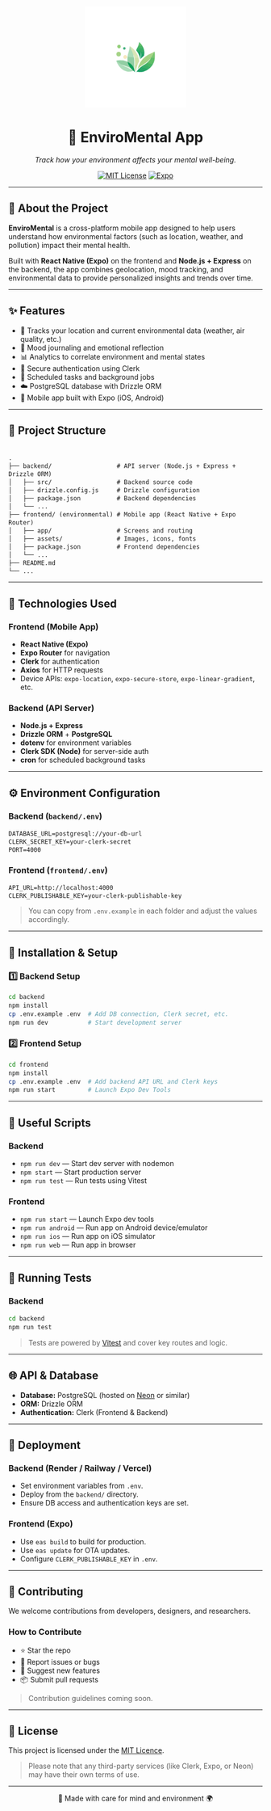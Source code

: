 <p align="center">
  <img width="200" alt="EnviroMental App Logo" src="mobile/assets/images/icon.png" />
</p>

<h1 align="center">🌱 EnviroMental App</h1>

<p align="center">
  <i>Track how your environment affects your mental well-being.</i>
</p>

<p align="center">
  <a href="LICENSE"><img src="https://img.shields.io/badge/license-MIT-green.svg" alt="MIT License" /></a>
  <a href="https://expo.dev/"><img src="https://img.shields.io/badge/Expo-%5E49.0.0-blue?logo=expo" alt="Expo" /></a>
</p>

---

## 🧠 About the Project

**EnviroMental** is a cross-platform mobile app designed to help users understand how environmental factors (such as location, weather, and pollution) impact their mental health.

Built with **React Native (Expo)** on the frontend and **Node.js + Express** on the backend, the app combines geolocation, mood tracking, and environmental data to provide personalized insights and trends over time.

---

## ✨ Features

- 📍 Tracks your location and current environmental data (weather, air quality, etc.)
- 🧠 Mood journaling and emotional reflection
- 📊 Analytics to correlate environment and mental states
- 🔐 Secure authentication using Clerk
- 🔁 Scheduled tasks and background jobs
- ☁️ PostgreSQL database with Drizzle ORM
- 📱 Mobile app built with Expo (iOS, Android)

---

## 📂 Project Structure

```

.
├── backend/                  # API server (Node.js + Express + Drizzle ORM)
│   ├── src/                  # Backend source code
│   ├── drizzle.config.js     # Drizzle configuration
│   ├── package.json          # Backend dependencies
│   └── ...
├── frontend/ (environmental) # Mobile app (React Native + Expo Router)
│   ├── app/                  # Screens and routing
│   ├── assets/               # Images, icons, fonts
│   ├── package.json          # Frontend dependencies
│   └── ...
├── README.md
└── ...

````

---

## 🚀 Technologies Used

### Frontend (Mobile App)
- **React Native (Expo)**
- **Expo Router** for navigation
- **Clerk** for authentication
- **Axios** for HTTP requests
- Device APIs: `expo-location`, `expo-secure-store`, `expo-linear-gradient`, etc.

### Backend (API Server)
- **Node.js + Express**
- **Drizzle ORM** + **PostgreSQL**
- **dotenv** for environment variables
- **Clerk SDK (Node)** for server-side auth
- **cron** for scheduled background tasks

---

## ⚙️ Environment Configuration

### Backend (`backend/.env`)
```env
DATABASE_URL=postgresql://your-db-url
CLERK_SECRET_KEY=your-clerk-secret
PORT=4000
````

### Frontend (`frontend/.env`)

```env
API_URL=http://localhost:4000
CLERK_PUBLISHABLE_KEY=your-clerk-publishable-key
```

> You can copy from `.env.example` in each folder and adjust the values accordingly.

---

## 🔧 Installation & Setup

### 1️⃣ Backend Setup

```bash
cd backend
npm install
cp .env.example .env  # Add DB connection, Clerk secret, etc.
npm run dev           # Start development server
```

### 2️⃣ Frontend Setup

```bash
cd frontend
npm install
cp .env.example .env  # Add backend API URL and Clerk keys
npm run start         # Launch Expo Dev Tools
```

---

## 📌 Useful Scripts

### Backend

* `npm run dev` — Start dev server with nodemon
* `npm start` — Start production server
* `npm run test` — Run tests using Vitest

### Frontend

* `npm run start` — Launch Expo dev tools
* `npm run android` — Run app on Android device/emulator
* `npm run ios` — Run app on iOS simulator
* `npm run web` — Run app in browser

---

## 🧪 Running Tests

### Backend

```bash
cd backend
npm run test
```

> Tests are powered by [Vitest](https://vitest.dev) and cover key routes and logic.

---

## 🌐 API & Database

* **Database:** PostgreSQL (hosted on [Neon](https://neon.tech) or similar)
* **ORM:** Drizzle ORM
* **Authentication:** Clerk (Frontend & Backend)

---

## 🚀 Deployment

### Backend (Render / Railway / Vercel)

* Set environment variables from `.env`.
* Deploy from the `backend/` directory.
* Ensure DB access and authentication keys are set.

### Frontend (Expo)

* Use `eas build` to build for production.
* Use `eas update` for OTA updates.
* Configure `CLERK_PUBLISHABLE_KEY` in `.env`.

---

## 🤝 Contributing

We welcome contributions from developers, designers, and researchers.

### How to Contribute

* ⭐ Star the repo
* 🐛 Report issues or bugs
* 🔧 Suggest new features
* 📦 Submit pull requests

> Contribution guidelines coming soon.

---

## 📄 License

This project is licensed under the [MIT Licence](LICENCE).

> Please note that any third-party services (like Clerk, Expo, or Neon) may have their own terms of use.

---

<p align="center">🌿 Made with care for mind and environment 🌍</p>

